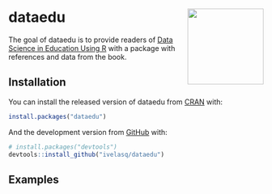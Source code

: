 
<!-- README.md is generated from README.Rmd. Please edit that file -->

# dataedu <img src="https://i.ibb.co/F76nyTh/hex.png" align = "right" height="150"/>

<!-- badges: start -->

<!-- badges: end -->

The goal of dataedu is to provide readers of [Data Science in Education
Using R](https://github.com/data-edu/data-science-in-education) with a
package with references and data from the book.

## Installation

You can install the released version of dataedu from
[CRAN](https://CRAN.R-project.org) with:

``` r
install.packages("dataedu")
```

And the development version from [GitHub](https://github.com/) with:

``` r
# install.packages("devtools")
devtools::install_github("ivelasq/dataedu")
```

## Examples

